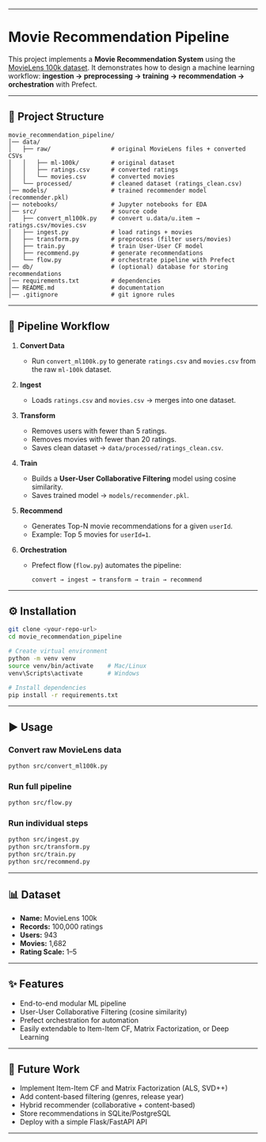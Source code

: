 
---

# Movie Recommendation Pipeline

This project implements a **Movie Recommendation System** using the [MovieLens 100k dataset](https://grouplens.org/datasets/movielens/100k/).
It demonstrates how to design a machine learning workflow: **ingestion → preprocessing → training → recommendation → orchestration** with Prefect.

---

## 📂 Project Structure

```text
movie_recommendation_pipeline/
│── data/
│   ├── raw/                 # original MovieLens files + converted CSVs
│   │   ├── ml-100k/         # original dataset
│   │   ├── ratings.csv      # converted ratings
│   │   └── movies.csv       # converted movies
│   └── processed/           # cleaned dataset (ratings_clean.csv)
│── models/                  # trained recommender model (recommender.pkl)
│── notebooks/               # Jupyter notebooks for EDA
│── src/                     # source code
│   ├── convert_ml100k.py    # convert u.data/u.item → ratings.csv/movies.csv
│   ├── ingest.py            # load ratings + movies
│   ├── transform.py         # preprocess (filter users/movies)
│   ├── train.py             # train User-User CF model
│   ├── recommend.py         # generate recommendations
│   └── flow.py              # orchestrate pipeline with Prefect
│── db/                      # (optional) database for storing recommendations
│── requirements.txt         # dependencies
│── README.md                # documentation
│── .gitignore               # git ignore rules
```

---

## 🔄 Pipeline Workflow

1. **Convert Data**

   * Run `convert_ml100k.py` to generate `ratings.csv` and `movies.csv` from the raw `ml-100k` dataset.

2. **Ingest**

   * Loads `ratings.csv` and `movies.csv` → merges into one dataset.

3. **Transform**

   * Removes users with fewer than 5 ratings.
   * Removes movies with fewer than 20 ratings.
   * Saves clean dataset → `data/processed/ratings_clean.csv`.

4. **Train**

   * Builds a **User-User Collaborative Filtering** model using cosine similarity.
   * Saves trained model → `models/recommender.pkl`.

5. **Recommend**

   * Generates Top-N movie recommendations for a given `userId`.
   * Example: Top 5 movies for `userId=1`.

6. **Orchestration**

   * Prefect flow (`flow.py`) automates the pipeline:

     ```
     convert → ingest → transform → train → recommend
     ```

---

## ⚙️ Installation

```bash
git clone <your-repo-url>
cd movie_recommendation_pipeline

# Create virtual environment
python -m venv venv
source venv/bin/activate    # Mac/Linux
venv\Scripts\activate       # Windows

# Install dependencies
pip install -r requirements.txt
```

---

## ▶️ Usage

### Convert raw MovieLens data

```bash
python src/convert_ml100k.py
```

### Run full pipeline

```bash
python src/flow.py
```

### Run individual steps

```bash
python src/ingest.py
python src/transform.py
python src/train.py
python src/recommend.py
```

---

## 📊 Dataset

* **Name:** MovieLens 100k
* **Records:** 100,000 ratings
* **Users:** 943
* **Movies:** 1,682
* **Rating Scale:** 1–5

---

## ✨ Features

* End-to-end modular ML pipeline
* User-User Collaborative Filtering (cosine similarity)
* Prefect orchestration for automation
* Easily extendable to Item-Item CF, Matrix Factorization, or Deep Learning

---

## 🚀 Future Work

* Implement Item-Item CF and Matrix Factorization (ALS, SVD++)
* Add content-based filtering (genres, release year)
* Hybrid recommender (collaborative + content-based)
* Store recommendations in SQLite/PostgreSQL
* Deploy with a simple Flask/FastAPI API

---


